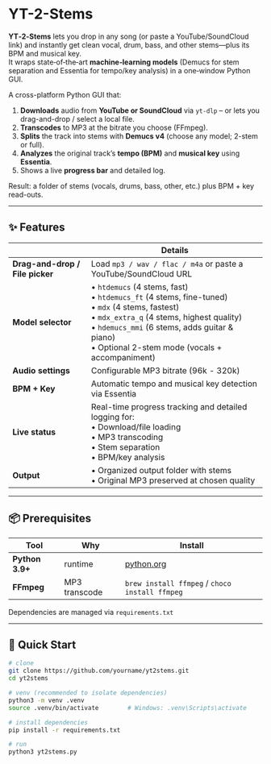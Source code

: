 # YT-2-Stems

**YT‑2‑Stems** lets you drop in any song (or paste a YouTube/SoundCloud link) and instantly get clean vocal, drum, bass, and other stems—plus its BPM and musical key.  
It wraps state‑of‑the‑art **machine‑learning models** (Demucs for stem separation and Essentia for tempo/key analysis) in a one‑window Python GUI.

A cross-platform Python GUI that:

1. **Downloads** audio from **YouTube or SoundCloud** via `yt-dlp` – or lets you drag-and-drop / select a local file.  
2. **Transcodes** to MP3 at the bitrate you choose (FFmpeg).  
3. **Splits** the track into stems with **Demucs v4** (choose any model; 2-stem or full).  
4. **Analyzes** the original track’s **tempo (BPM)** and **musical key** using **Essentia**.  
5. Shows a live **progress bar** and detailed log.

Result: a folder of stems (vocals, drums, bass, other, etc.) plus BPM + key read-outs.

---

## ✨ Features

|                | Details |
|----------------|---------|
| **Drag-and-drop / File picker** | Load `mp3 / wav / flac / m4a` or paste a YouTube/SoundCloud URL |
| **Model selector** | • `htdemucs` (4 stems, fast)<br>• `htdemucs_ft` (4 stems, fine-tuned)<br>• `mdx` (4 stems, fastest)<br>• `mdx_extra_q` (4 stems, highest quality)<br>• `hdemucs_mmi` (6 stems, adds guitar & piano)<br>• Optional 2-stem mode (vocals + accompaniment) |
| **Audio settings** | Configurable MP3 bitrate (96k - 320k) |
| **BPM + Key**  | Automatic tempo and musical key detection via Essentia |
| **Live status**| Real-time progress tracking and detailed logging for:<br>• Download/file loading<br>• MP3 transcoding<br>• Stem separation<br>• BPM/key analysis |
| **Output** | • Organized output folder with stems<br>• Original MP3 preserved at chosen quality |

---

## 📦 Prerequisites

| Tool | Why | Install |
|------|-----|---------|
| **Python 3.9+** | runtime | [python.org](https://python.org) |
| **FFmpeg**      | MP3 transcode | `brew install ffmpeg` / `choco install ffmpeg` |

Dependencies are managed via `requirements.txt`

---

## 🚀 Quick Start

```bash
# clone
git clone https://github.com/yourname/yt2stems.git
cd yt2stems

# venv (recommended to isolate dependencies)
python3 -m venv .venv
source .venv/bin/activate        # Windows: .venv\Scripts\activate

# install dependencies
pip install -r requirements.txt

# run
python3 yt2stems.py